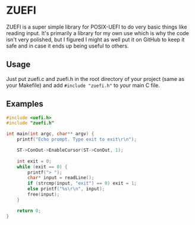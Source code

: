 # ZUEFI

ZUEFI is a super simple library for POSIX-UEFI to do very basic things like reading input. It's primarily a library for my own use which is why the code isn't very polished, but I figured I might as well put it on GitHub to keep it safe and in case it ends up being useful to others.

## Usage

Just put zuefi.c and zuefi.h in the root directory of your project (same as your Makefile) and add `#include "zuefi.h"` to your main C file.

## Examples

```c
#include <uefi.h>
#include "zuefi.h"

int main(int argc, char** argv) {
    printf("Echo prompt. Type exit to exit\r\n");

    ST->ConOut->EnableCursor(ST->ConOut, 1);
    
    int exit = 0;
    while (exit == 0) {
        printf("> ");
        char* input = readLine();
        if (strcmp(input, "exit") == 0) exit = 1;
        else printf("%s\r\n", input);
        free(input);
    }

    return 0;
}
```
